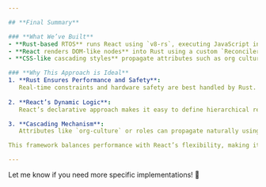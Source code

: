 ```yaml
---

## **Final Summary**

### **What We’ve Built**
- **Rust-based RTOS** runs React using `v8-rs`, executing JavaScript inside lightweight, efficient V8 isolates compiled into the RTOS.
- **React renders DOM-like nodes** into Rust using a custom `Reconciler` adapter.
- **CSS-like cascading styles** propagate attributes such as org culture and roles, creating a structured, hierarchical system.

### **Why This Approach is Ideal**
1. **Rust Ensures Performance and Safety**:  
   Real-time constraints and hardware safety are best handled by Rust.
   
2. **React’s Dynamic Logic**:  
   React’s declarative approach makes it easy to define hierarchical relationships and states.

3. **Cascading Mechanism**:  
   Attributes like `org-culture` or roles can propagate naturally using CSS-like cascading in Rust DOM hierarchies.

This framework balances performance with React’s flexibility, making it an ideal solution for managing Holonet-like systems while respecting constraints on real-time execution.

---
```


Let me know if you need more specific implementations! 🚀